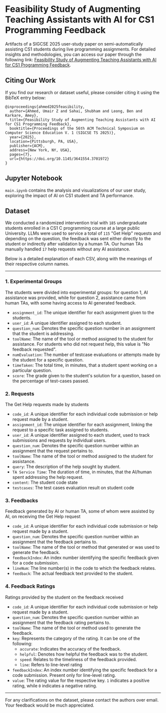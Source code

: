 # Feasibility Study of Augmenting Teaching Assistants with AI for CS1 Programming Feedback

Artifacts of a SIGCSE 2025 user-study paper on semi-automatically assisting CS1 students during live programming assignments.
For detailed insights and methodologies, you can access our paper through the following link: [Feasibility Study of Augmenting Teaching Assistants with AI for CS1 Programming Feedback](https://www.comp.nus.edu.sg/~bleong/publications/sigcse25-AI-augmented%20TAs.pdf).

## Citing Our Work

If you find our research or dataset useful, please consider citing it using the BibTeX entry below:

```
@inproceedings{ahmed2025feasibility,
  author={Ahmed, Umair Z and Sahai, Shubham and Leong, Ben and Karkare, Amey},
  title={Feasibility Study of Augmenting Teaching Assistants with AI for CS1 Programming Feedback},
  booktitle={Proceedings of the 56th ACM Technical Symposium on Computer Science Education V. 1 (SIGCSE TS 2025)},
  year={2025},
  location={Pittsburgh, PA, USA},
  publisher={ACM},
  address={New York, NY, USA},
  pages={7},
  url={https://doi.org/10.1145/3641554.3701972}
}
```

## Jupyter Notebook

`main.ipynb` contains the analysis and visualizations of our user study, exploring the impact of AI on CS1 student and TA performance.

## Dataset

We conducted a randomized intervention trial with `185` undergraduate students enrolled in a CS1 C programming course at a large public University. LLMs were used to service a total of `115` "Get Help" requests and depending on the question, the feedback was sent either directly to the student or indirectly after validation by a human TA. Our human TAs manually handled `17` help requests without any AI assistance.

Below is a detailed explanation of each CSV, along with the meanings of their respective column names.

---

### 1. Experimental Groups

The students were divided into experimental groups: for question 1, AI assistance was provided, while for question 2, assistance came from human TAs, with some having access to AI generated feedback.

- `assignment_id`: The unique identifier for each assignment given to the students.
- `user_id`: A unique identifier assigned to each student.
- `question_num`: Denotes the specific question number in an assignment that the student is addressing.
- `toolName`: The name of the tool or method assigned to the student for assistance. For students who did not request help, this value is "No feedback requested".
- `numEvaluation`: The number of testcase evaluations or attempts made by the student for a specific question.
- `timeTaken`: The total time, in minutes, that a student spent working on a particular question.
- `score`: The grade given to the student's solution for a question, based on the percentage of test-cases passed.

### 2. Requests

The Get Help requests made by students

- `code_id`: A unique identifier for each individual code submission or help request made by a student.
- `assignment_id`: The unique identifier for each assignment, linking the request to a specific task assigned to students.
- `user_id`: A unique identifier assigned to each student, used to track submissions and requests by individual users.
- `question_num`: Denotes the specific question number within an assignment that the request pertains to.
- `toolName`: The name of the tool or method assigned to the student for assistance.
- `query`: The description of the help sought by student.
- `TA Service Time`: The duration of time, in minutes, that the AI/human spent addressing the help request.
- `content`: The student code state
- `testcases`: The test cases evaluation result on student code

### 3. Feedbacks

Feedback generated by AI or human TA, some of whom were assisted by AI, on receiving the Get Help request

- `code_id`: A unique identifier for each individual code submission or help request made by a student.
- `question_num`: Denotes the specific question number within an assignment that the feedback pertains to.
- `toolName`: The name of the tool or method that generated or was used to generate the feedback.
- `feedbackIndex`: An index number identifying the specific feedback given for a code submission.
- `lineNum`: The line number(s) in the code to which the feedback relates.
- `feedback`: The actual feedback text provided to the student.

### 4. Feedback Ratings

Ratings provided by the student on the feedback received

- `code_id`: A unique identifier for each individual code submission or help request made by a student.
- `question_num`: Denotes the specific question number within an assignment that the feedback rating pertains to.
- `toolName`: The name of the tool or method used to generate the feedback.
- `key`: Represents the category of the rating. It can be one of the following:
  - `accurate`: Indicates the accuracy of the feedback.
  - `helpful`: Denotes how helpful the feedback was to the student.
  - `speed`: Relates to the timeliness of the feedback provided.
  - `line`: Refers to line-level rating
- `feedbackIndex`: An index number identifying the specific feedback for a code submission. Present only for line-level rating.
- `value`: The rating value for the respective key. `1` indicates a positive rating, while `0` indicates a negative rating.

---

For any clarifications on the dataset, please contact the authors over email. Your feedback would be much appreciated.
